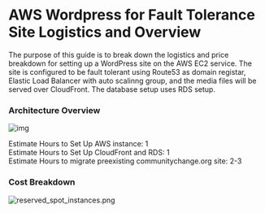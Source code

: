 # AWS Wordpress for Fault Tolerance Site Logistics and Overview  

The purpose of this guide is to break down the logistics and price breakdown for setting up a WordPress site on the AWS EC2 service.  The site is configured to be fault tolerant using Route53 as domain registar,  Elastic Load Balancer with auto scalinng group, and the media files will be served over CloudFront.  The database setup uses RDS setup.  

### Architecture Overview  

![img](https://s17.postimg.org/y4asrtggv/aws_fault_torelant_arch.png) 

Estimate Hours to Set Up AWS instance: 1  
Estimate Hours to Set Up CloudFront and RDS: 1  
Estimate Hours to migrate preexisting communitychange.org site: 2-3  

### Cost Breakdown  

![reserved_spot_instances.png](https://postimg.org/image/4ssjwr49p/)
